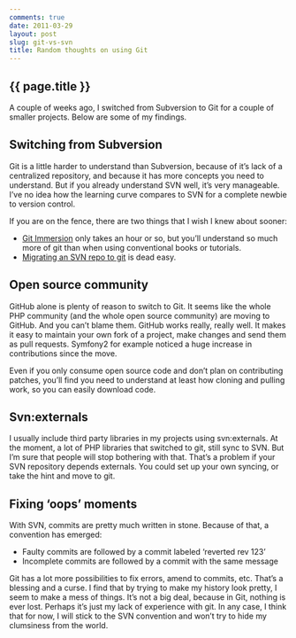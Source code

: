 ```yaml
---
comments: true
date: 2011-03-29
layout: post
slug: git-vs-svn
title: Random thoughts on using Git
---
```


## {{ page.title }}

A couple of weeks ago, I switched from Subversion to Git for a couple of smaller projects. Below are some of my findings.


## Switching from Subversion


Git is a little harder to understand than Subversion, because of it’s lack of a centralized repository, and because it has more concepts you need to understand. But if you already understand SVN well, it’s very manageable. I’ve no idea how the learning curve compares to SVN for a complete newbie to version control.

If you are on the fence, there are two things that I wish I knew about sooner:

  * [Git Immersion](http://gitimmersion.com/) only takes an hour or so, but you’ll understand so much more of git than when using conventional books or tutorials.
  * [Migrating an SVN repo to git](http://help.github.com/svn-importing/) is dead easy.

## Open source community

GitHub alone is plenty of reason to switch to Git. It seems like the whole PHP community (and the whole open source community) are moving to GitHub. And you can’t blame them. GitHub works really, really well. It makes it easy to maintain your own fork of a project, make changes and send them as pull requests. Symfony2 for example noticed a huge increase in contributions since the move.

Even if you only consume open source code and don’t plan on contributing patches, you’ll find you need to understand at least how cloning and pulling work, so you can easily download code.

## Svn:externals

I usually include third party libraries in my projects using svn:externals. At the moment, a lot of PHP libraries that switched to git, still sync to SVN. But I’m sure that people will stop bothering with that. That’s a problem if your SVN repository depends externals. You could set up your own syncing, or take the hint and move to git.

## Fixing ‘oops’ moments

With SVN, commits are pretty much written in stone. Because of that, a convention has emerged:

  * Faulty commits are followed by a commit labeled ‘reverted rev 123’
  * Incomplete commits are followed by a commit with the same message

Git has a lot more possibilities to fix errors, amend to commits, etc. That’s a blessing and a curse. I find that by trying to make my history look pretty, I seem to make a mess of things. It’s not a big deal, because in Git, nothing is ever lost. Perhaps it’s just my lack of experience with git. In any case, I think that for now, I will stick to the SVN convention and won’t try to hide my clumsiness from the world.

